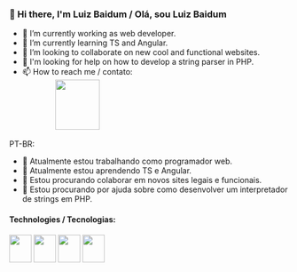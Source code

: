 ### 👋 Hi there, I'm Luiz Baidum / Olá, sou Luiz Baidum

- 🔭 I’m currently working as web developer.
- 🌱 I’m currently learning TS and Angular.
- 👯 I’m looking to collaborate on new cool and functional websites.
- 🤔 I'm looking for help on how to develop a string parser in PHP.
- 📫 How to reach me / contato: <br> &nbsp; &nbsp; &nbsp; &nbsp; &nbsp; &nbsp; &nbsp; &nbsp;<a href="https://www.linkedin.com/in/luiz-baidum-24475a10a" target="_blank"><img src="https://cdn.jsdelivr.net/gh/devicons/devicon/icons/linkedin/linkedin-original-wordmark.svg" target="_blank" width="80" height="90"></a>

PT-BR:
- 🔭 Atualmente estou trabalhando como programador web.
- 🌱 Atualmente estou aprendendo TS e Angular.
- 👯 Estou procurando colaborar em novos sites legais e funcionais.
- 🤔 Estou procurando por ajuda sobre como desenvolver um interpretador de strings em PHP.

#### Technologies / Tecnologias:
<div>
  <img src="https://cdn.jsdelivr.net/gh/devicons/devicon/icons/html5/html5-plain.svg" width="40" height="50">
  <img src="https://cdn.jsdelivr.net/gh/devicons/devicon/icons/css3/css3-plain.svg" width="40" height="50">
  <img src="https://cdn.jsdelivr.net/gh/devicons/devicon/icons/php/php-plain.svg" width="40" height="50">
  <img src="https://cdn.jsdelivr.net/gh/devicons/devicon/icons/javascript/javascript-original.svg" width="40" height="50">
</div>

